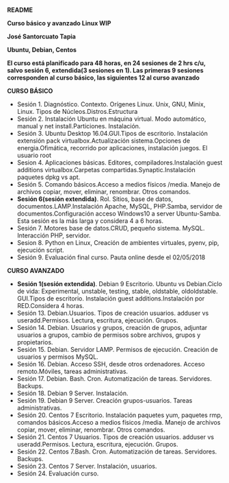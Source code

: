 **README**

**Curso básico y avanzado Linux WIP**

**José Santorcuato Tapia**


**Ubuntu, Debian, Centos**

**El curso está planificado para 48 horas, en 24 sesiones de 2 hrs c/u, salvo sesión 6, extendida(3 sesiones en 1). Las primeras 9 sesiones corresponden al curso básico, las siguientes 12 al curso avanzado**

**CURSO BÁSICO**

- Sesión 1. Diagnóstico. Contexto. Orígenes Linux. Unix, GNU, Minix, Linux. Tipos de Núcleos.Distros.Estructura
- Sesión 2. Instalación Ubuntu en máquina virtual. Modo automático, manual y net install.Particiones. Instalación.
- Sesión 3. Ubuntu Desktop 16.04.GUI.Tipos de escritorio. Instalación extensión pack  virtualbox.Actualización sistema.Opciones de energia.Ofimática, recorrido por aplicaciones, instalación juegos. El usuario root
- Sesion 4. Aplicaciones básicas. Editores, compiladores.Instalación guest additions virtualbox.Carpetas compartidas.Synaptic.Instalación  paquetes dpkg vs apt.
- Sesión 5. Comando básicos.Acceso a medios físicos /media. Manejo de archivos copiar, mover, eliminar, renombrar. Otros comandos.
- **Sesión 6(sesión extendida)**. Rol. Sitios, base de datos, documentos.LAMP.Instalación Apache, MySQL, PHP.Samba, servidor de documentos.Configuración acceso Windows10 a server Ubuntu-Samba. Esta sesión es la más larga y considera 4 a 6 horas.
- Sesión 7. Motores base de datos.CRUD, pequeño sistema. MySQL. Interacción PHP, servidor.
- Sesion 8. Python en Linux, Creación de ambientes virtuales, pyenv, pip, ejecución script.
- Sesión 9. Evaluación final curso. Pauta online desde el 02/05/2018

**CURSO AVANZADO**
-  **Sesión 1(sesión extendida)**. Debian 9 Escritorio. Ubuntu vs Debian.Ciclo de vida: Experimental, unstable, testing, stable, oldstable, oldoldstable.  GUI.Tipos de escritorio. Instalación guest additions.Instalación por RED.Considera 4 horas.
- Sesión 13. Debian.Usuarios. Tipos de creación usuarios. adduser vs useradd.Permisos. Lectura, escritura, ejecución. Grupos.
- Sesión 14. Debian. Usuarios y grupos, creación de grupos, adjuntar usuarios a grupos, cambio de permisos sobre archivos, grupos y propietarios.
- Sesión 15. Debian. Servidor LAMP. Permisos de ejecución. Creación de usuarios y permisos MySQL.
- Sesión 16. Debian. Acceso SSH, desde otros ordenadores. Acceso remoto.Móviles, tareas administrativas.
- Sesión 17. Debian. Bash. Cron. Automatización de tareas. Servidores. Backups.
- Sesión 18. Debian 9 Server. Instalación.
- Sesión 19. Debian 9 Server. Creación grupos-usuarios. Tareas administrativas.
- Sesión 20. Centos 7 Escritorio. Instalación paquetes yum, paquetes rmp, comandos básicos.Acceso a medios físicos /media. Manejo de archivos copiar, mover, eliminar, renombrar. Otros comandos.
- Sesión 21. Centos 7 Usuarios. Tipos de creación usuarios. adduser vs useradd.Permisos. Lectura, escritura, ejecución. Grupos.
- Sesión 22. Centos 7.Bash. Cron. Automatización de tareas. Servidores. Backups.
- Sesión 23. Centos 7 Server. Instalación, usuarios.
- Sesión 24. Evaluación curso.
